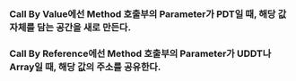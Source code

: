### Call By Value에선 Method 호출부의 Parameter가 PDT일 때, 해당 값 자체를 담는 공간을 새로 만든다.

### Call By Reference에선 Method 호출부의 Parameter가 UDDT나 Array일 때, 해당 값의 주소를 공유한다.